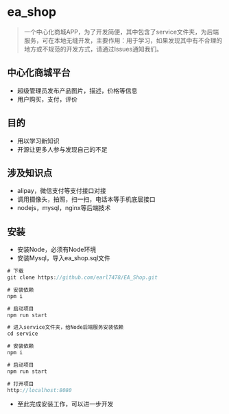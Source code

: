 # ea_shop

> 一个中心化商城APP，为了开发简便，其中包含了service文件夹，为后端服务，可在本地无缝开发，主要作用：用于学习，如果发现其中有不合理的地方或不规范的开发方式，请通过Issues通知我们。

## 中心化商城平台
- 超级管理员发布产品图片，描述，价格等信息
- 用户购买，支付，评价

## 目的
- 用以学习新知识
- 开源让更多人参与发现自己的不足

## 涉及知识点
- alipay，微信支付等支付接口对接
- 调用摄像头，拍照，扫一扫，电话本等手机底层接口
- nodejs，mysql，nginx等后端技术

## 安装
- 安装Node，必须有Node环境
- 安装Mysql，导入ea_shop.sql文件

```javascript
# 下载
git clone https://github.com/earl7478/EA_Shop.git

# 安装依赖
npm i

# 启动项目
npm run start

# 进入service文件夹，给Node后端服务安装依赖
cd service

# 安装依赖
npm i

# 启动项目
npm run start

# 打开项目
http://localhost:8080
```
- 至此完成安装工作，可以进一步开发
